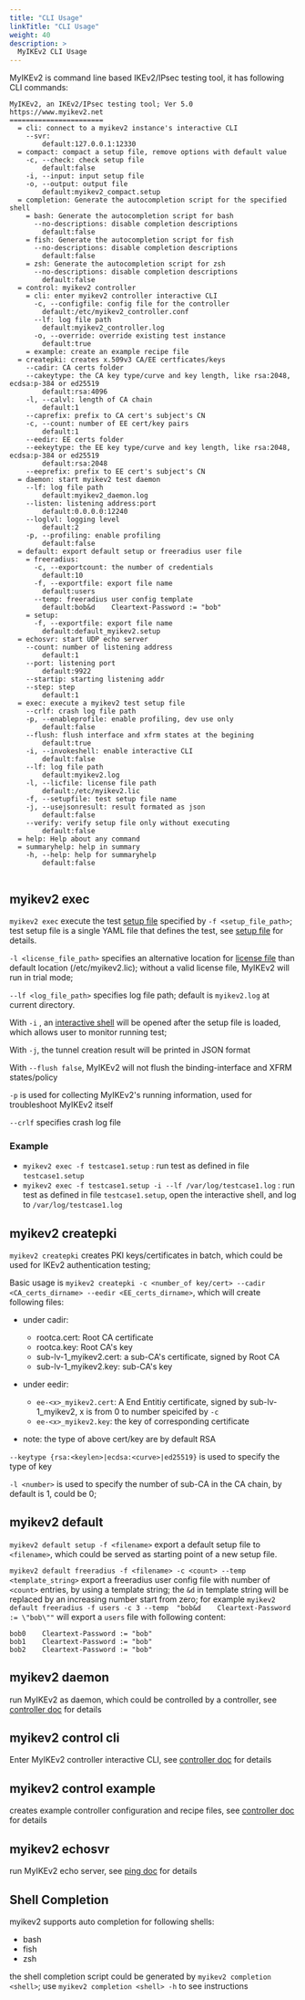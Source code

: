 ```yaml
---
title: "CLI Usage"
linkTitle: "CLI Usage"
weight: 40
description: >
  MyIKEv2 CLI Usage
---
```



MyIKEv2 is command line based IKEv2/IPsec testing tool, it has following CLI commands:

```
MyIKEv2, an IKEv2/IPsec testing tool; Ver 5.0
https://www.myikev2.net
=======================
  = cli: connect to a myikev2 instance's interactive CLI
    --svr:
        default:127.0.0.1:12330
  = compact: compact a setup file, remove options with default value
    -c, --check: check setup file
        default:false
    -i, --input: input setup file
    -o, --output: output file
        default:myikev2_compact.setup
  = completion: Generate the autocompletion script for the specified shell
    = bash: Generate the autocompletion script for bash
      --no-descriptions: disable completion descriptions
        default:false
    = fish: Generate the autocompletion script for fish
      --no-descriptions: disable completion descriptions
        default:false
    = zsh: Generate the autocompletion script for zsh
      --no-descriptions: disable completion descriptions
        default:false
  = control: myikev2 controller
    = cli: enter myikev2 controller interactive CLI
      -c, --configfile: config file for the controller
        default:/etc/myikev2_controller.conf
      --lf: log file path
        default:myikev2_controller.log
      -o, --override: override existing test instance
        default:true
    = example: create an example recipe file
  = createpki: creates x.509v3 CA/EE certficates/keys
    --cadir: CA certs folder
    --cakeytype: the CA key type/curve and key length, like rsa:2048, ecdsa:p-384 or ed25519
        default:rsa:4096
    -l, --calvl: length of CA chain
        default:1
    --caprefix: prefix to CA cert's subject's CN
    -c, --count: number of EE cert/key pairs
        default:1
    --eedir: EE certs folder
    --eekeytype: the EE key type/curve and key length, like rsa:2048, ecdsa:p-384 or ed25519
        default:rsa:2048
    --eeprefix: prefix to EE cert's subject's CN
  = daemon: start myikev2 test daemon
    --lf: log file path
        default:myikev2_daemon.log
    --listen: listening address:port
        default:0.0.0.0:12240
    --loglvl: logging level
        default:2
    -p, --profiling: enable profiling
        default:false
  = default: export default setup or freeradius user file
    = freeradius:
      -c, --exportcount: the number of credentials
        default:10
      -f, --exportfile: export file name
        default:users
      --temp: freeradius user config template
        default:bob&d    Cleartext-Password := "bob"
    = setup:
      -f, --exportfile: export file name
        default:default_myikev2.setup
  = echosvr: start UDP echo server
    --count: number of listening address
        default:1
    --port: listening port
        default:9922
    --startip: starting listening addr
    --step: step
        default:1
  = exec: execute a myikev2 test setup file
    --crlf: crash log file path
    -p, --enableprofile: enable profiling, dev use only
        default:false
    --flush: flush interface and xfrm states at the begining
        default:true
    -i, --invokeshell: enable interactive CLI
        default:false
    --lf: log file path
        default:myikev2.log
    -l, --licfile: license file path
        default:/etc/myikev2.lic
    -f, --setupfile: test setup file name
    -j, --usejsonresult: result formated as json
        default:false
    --verify: verify setup file only without executing
        default:false
  = help: Help about any command
  = summaryhelp: help in summary
    -h, --help: help for summaryhelp
        default:false


```

## myikev2 exec 

`myikev2 exec` execute the test [setup file](../setupfile/) specified by `-f <setup_file_path>`; test setup file is a single YAML file that defines the test, see [setup file](../setupfile/) for details.

`-l <license_file_path>` specifies an alternative location for [license file](../licensefile/) than default location (/etc/myikev2.lic); without a valid license file, MyIKEv2 will run in trial mode;

`--lf <log_file_path>` specifies log file path; default is `myikev2.log` at current directory.

With `-i` , an [interactive shell](../interactivecli/) will be opened after the setup file is loaded, which allows user to monitor running test;

With `-j`, the tunnel creation result will be printed in JSON format

With `--flush false`, MyIKEv2 will not flush the binding-interface and XFRM states/policy

`-p` is used for collecting MyIKEv2's running information, used for troubleshoot MyIKEv2 itself

`--crlf` specifies crash log file

### Example 

* `myikev2 exec -f testcase1.setup` : run test as defined in file `testcase1.setup`
* `myikev2 exec -f testcase1.setup -i --lf /var/log/testcase1.log` : run test as defined in file `testcase1.setup`, open the interactive shell, and log to `/var/log/testcase1.log`


## myikev2 createpki

`myikev2 createpki` creates PKI keys/certificates in batch, which could be used for IKEv2 authentication testing;

Basic usage is `myikev2 createpki -c <number_of key/cert> --cadir <CA_certs_dirname> --eedir <EE_certs_dirname>`, which will create following files:

* under cadir:
    * rootca.cert: Root CA certificate
    * rootca.key: Root CA's key
    * sub-lv-1_myikev2.cert: a sub-CA's certificate, signed by Root CA
    * sub-lv-1_myikev2.key: sub-CA's key

* under eedir:
    * `ee-<x>_myikev2.cert`: A End Entitiy certificate, signed by sub-lv-1_myikev2,  x is from 0 to number speicifed by `-c`
    * `ee-<x>_myikev2.key`: the key of corresponding certificate 

* note: the type of above cert/key are by default RSA

`--keytype {rsa:<keylen>|ecdsa:<curve>|ed25519}` is used to specify the type of key

`-l <number>` is used to specify the number of sub-CA in the CA chain, by default is 1, could be 0;

## myikev2 default

`myikev2 default setup -f <filename>` export a default setup file to `<filename>`, which could be served as starting point of a new setup file.

`myikev2 default freeradius -f <filename> -c <count> --temp <template_string>` export a freeradius user config file with number of `<count>` entries, by using a template string; the `&d` in template string will be replaced by an increasing number start from zero; for example `myikev2 default freeradius -f users -c 3 --temp  "bob&d    Cleartext-Password := \"bob\""` will export a `users` file with following content:

```
bob0    Cleartext-Password := "bob"
bob1    Cleartext-Password := "bob"
bob2    Cleartext-Password := "bob"
```

## myikev2 daemon

run MyIKEv2 as daemon, which could be controlled by a controller, see [controller doc](../Controller/) for details

## myikev2 control cli

Enter MyIKEv2 controller interactive CLI, see [controller doc](../Controller/) for details

## myikev2 control example

creates example controller configuration and recipe files, see [controller doc](../Controller/) for details

## myikev2 echosvr

run MyIKEv2 echo server, see [ping doc](../Ping/) for details

## Shell Completion

myikev2 supports auto completion for following shells:

- bash
- fish
- zsh 

the shell completion script could be generated by `myikev2 completion <shell>`; use `myikev2 completion <shell> -h` to see instructions